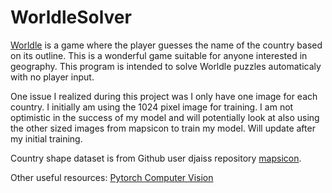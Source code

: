 # WorldleSolver
[Worldle](https://worldle.teuteuf.fr/) is a game where the player guesses the name of the country based on its outline. This is a wonderful game suitable for anyone interested in geography. This program is intended to solve Worldle puzzles automaticaly with no player input. 

One issue I realized during this project was I only have one image for each country. I initially am using the 1024 pixel image for training. I am not optimistic in the success of my model and will potentially look at also using the other sized images from mapsicon to train my model. Will update after my initial training.

Country shape dataset is from Github user djaiss repository [mapsicon](https://github.com/djaiss/mapsicon). 

Other useful resources:
[Pytorch Computer Vision](https://www.learnpytorch.io/03_pytorch_computer_vision/)

